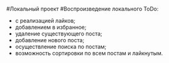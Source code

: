 #Локальный проект
#Воспроизведение локального ToDo:
- с реализацией лайков;
- добавлением в избранное;
- удаление существующего поста;
- добавление нового поста;
- осуществление поиска по постам;
- возможность сортировки по всем постам и лайкнутым.
